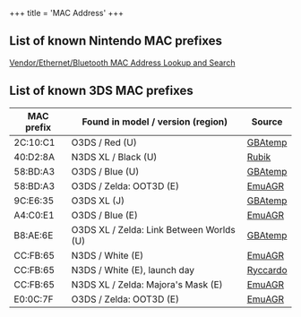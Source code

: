 +++
title = 'MAC Address'
+++

## List of known Nintendo MAC prefixes

[Vendor/Ethernet/Bluetooth MAC Address Lookup and
Search](http://www.coffer.com/mac_find/?string=Nintendo)

## List of known 3DS MAC prefixes

| MAC prefix | Found in model / version (region)        | Source                                                                                |
|------------|------------------------------------------|---------------------------------------------------------------------------------------|
| 2C:10:C1   | O3DS / Red (U)                           | [GBAtemp](https://gbatemp.net/threads/device-mac-address-survey.365525/#post-4987679) |
| 40:D2:8A   | N3DS XL / Black (U)                      | [Rubik](User:Rubik "wikilink")                                                        |
| 58:BD:A3   | O3DS / Blue (U)                          | [GBAtemp](https://gbatemp.net/threads/device-mac-address-survey.365525/#post-4987679) |
| 58:BD:A3   | O3DS / Zelda: OOT3D (E)                  | [EmuAGR](User:EmuAGR "wikilink")                                                      |
| 9C:E6:35   | O3DS XL (J)                              | [GBAtemp](https://gbatemp.net/threads/device-mac-address-survey.365525/#post-4987679) |
| A4:C0:E1   | O3DS / Blue (E)                          | [EmuAGR](User:EmuAGR "wikilink")                                                      |
| B8:AE:6E   | O3DS XL / Zelda: Link Between Worlds (U) | [GBAtemp](https://gbatemp.net/threads/device-mac-address-survey.365525/#post-4987679) |
| CC:FB:65   | N3DS / White (E)                         | [EmuAGR](User:EmuAGR "wikilink")                                                      |
| CC:FB:65   | N3DS / White (E), launch day             | [Ryccardo](User:Ryccardo "wikilink")                                                  |
| CC:FB:65   | N3DS XL / Zelda: Majora's Mask (E)       | [EmuAGR](User:EmuAGR "wikilink")                                                      |
| E0:0C:7F   | O3DS / Zelda: OOT3D (E)                  | [EmuAGR](User:EmuAGR "wikilink")                                                      |